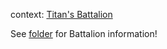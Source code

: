 context: [Titan's Battalion](https://discord.gg/vcyCJS3Y)

See [folder](https://github.com/PraseodymiumSpike/Battalion-Ideas/tree/main/Battalions) for Battalion information!
